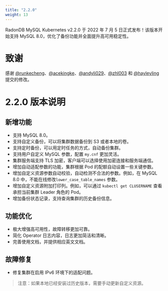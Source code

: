 ```yaml
---
title: "2.2.0"
weight: 13
---
```


RadonDB MySQL Kubernetes v2.2.0 于 2022 年 7 月 5 日正式发布！该版本开始支持 MySQL 8.0，优化了备份功能并全面提升高可用稳定性。

# **致谢**

感谢 [@runkecheng](https://github.com/runkecheng)、[@acekingke](https://github.com/acekingke)、[@andyli029](https://github.com/andyli029)、[@zhl003](https://github.com/zhl003) 和 [@hayleyling](https://github.com/hayleyling) 提交的修改。

# **2.2.0 版本说明**

## 新增功能
- 支持 MySQL 8.0。
- 支持自定义备份，可以将集群数据备份到 S3 或者本地的卷。
- 支持定时备份，可以用定时任务的方式，自动备份集群。
- 支持用户自定义 MySQL 参数，配置 `my.cnf` 更加灵活。
- 集群服务端支持 TLS 加密，客户端可以选择使用加密连接和服务端通信。
- 增加自动适配参数的功能，集群根据 Pod 的配额自动设置一些关键参数。
- 增加自定义资源参数自动校验，自动检测不合法的参数。例如，在 MySQL 8.0 中，不能在线修改`lower_case_table_names` 参数。
- 增加自定义资源附加打印列。例如，可以通过 `kubectl get CLUSERNAME` 查看承担当前集群 Leader 角色的 Pod。
- 增加备份状态记录，支持查询集群的历史备份信息。

## 功能优化
- 极大增强高可用性，故障转移更加可靠。
- 简化 Operator 日志内容，日志更加简洁和清晰。
- 完善使用文档，并提供相应英文文档。

## 故障修复
- 修复集群在启用 IPv6 环境下的适配问题。

> 注意：如果本地已经安装过历史版本，需要手动更新自定义资源。